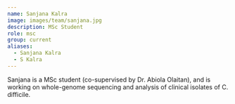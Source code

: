 ```yaml
---
name: Sanjana Kalra
image: images/team/sanjana.jpg
description: MSc Student
role: msc
group: current
aliases:
  - Sanjana Kalra
  - S Kalra
---
```


Sanjana is a MSc student (co-supervised by Dr. Abiola Olaitan), and is working on whole-genome sequencing and analysis of clinical isolates of C. difficile.
